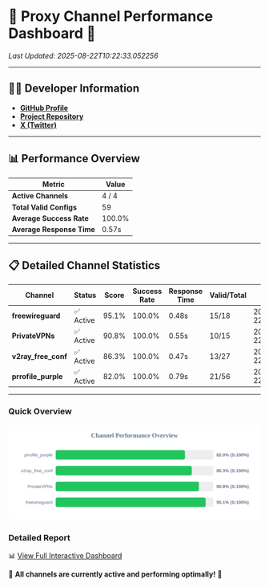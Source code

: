 # 🌟 Proxy Channel Performance Dashboard 🌟

_Last Updated: 2025-08-22T10:22:33.052256_

---

## 👩‍💻 Developer Information

- **[GitHub Profile](https://github.com/4n0nymou3)**  
- **[Project Repository](https://github.com/4n0nymou3/multi-proxy-config-fetcher)**  
- **[X (Twitter)](https://x.com/4n0nymou3)**  

---

## 📊 Performance Overview

| Metric                | Value       |
|-----------------------|-------------|
| **Active Channels**   | 4 / 4       |
| **Total Valid Configs** | 59          |
| **Average Success Rate** | 100.0%      |
| **Average Response Time** | 0.57s       |

---

## 📋 Detailed Channel Statistics

| Channel          | Status     | Score  | Success Rate | Response Time | Valid/Total | Last Success               |
|------------------|------------|--------|--------------|---------------|-------------|----------------------------|
| **freewireguard**  | ✅ Active  | 95.1%  | 100.0% | 0.48s         | 15/18       | 2025-08-22T10:22:33.050483 |
| **PrivateVPNs**  | ✅ Active  | 90.8%  | 100.0% | 0.55s         | 10/15       | 2025-08-22T10:22:32.538311 |
| **v2ray_free_conf**  | ✅ Active  | 86.3%  | 100.0% | 0.47s         | 13/27       | 2025-08-22T10:22:31.948178 |
| **prrofile_purple**  | ✅ Active  | 82.0%  | 100.0% | 0.79s         | 21/56       | 2025-08-22T10:22:31.431659 |

---

### Quick Overview
<div align="center">
  <a href="https://raw.githubusercontent.com/nullluser/NullRepo/refs/heads/main/assets/channel_stats_chart.svg">
    <img src="https://raw.githubusercontent.com/nullluser/NullRepo/refs/heads/main/assets/channel_stats_chart.svg" alt="Source Performance Statistics" width="800">
  </a>
</div>

### Detailed Report
📊 [View Full Interactive Dashboard](https://htmlpreview.github.io/?https://github.com/nullluser/NullRepo/blob/main/assets/performance_report.html)

🎉 **All channels are currently active and performing optimally!** 🎉
